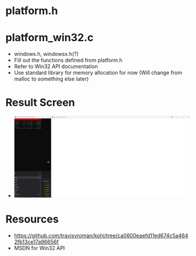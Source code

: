


# platform.h

# platform_win32.c 
- windows.h, windowsx.h(?)
- Fill out the functions defined from platform.h
- Refer to Win32 API documentation
- Use standard library for memory allocation for now (Will change from malloc to something else later)

# Result Screen
- ![img](../image/004/Final-Result.jpg)


# Resources
- https://github.com/travisvroman/kohi/tree/ca0600eaefd11ed674c5a4642fb13ce17a96656f
- MSDN for Win32 API 